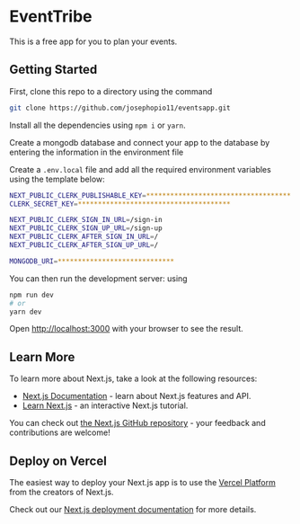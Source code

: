 # EventTribe

This is a free app for you to plan your events.

## Getting Started

First, clone this repo to a directory using the command

```bash
git clone https://github.com/josephopio11/eventsapp.git

```

Install all the dependencies using `npm i` or `yarn`.

Create a mongodb database and connect your app to the database by entering the information in the environment file

Create a `.env.local` file and add all the required environment variables using the template below:

```bash
NEXT_PUBLIC_CLERK_PUBLISHABLE_KEY=************************************
CLERK_SECRET_KEY=**************************************

NEXT_PUBLIC_CLERK_SIGN_IN_URL=/sign-in
NEXT_PUBLIC_CLERK_SIGN_UP_URL=/sign-up
NEXT_PUBLIC_CLERK_AFTER_SIGN_IN_URL=/
NEXT_PUBLIC_CLERK_AFTER_SIGN_UP_URL=/

MONGODB_URI=*****************************
```

You can then run the development server: using

```bash
npm run dev
# or
yarn dev
```

Open [http://localhost:3000](http://localhost:3000) with your browser to see the result.

## Learn More

To learn more about Next.js, take a look at the following resources:

- [Next.js Documentation](https://nextjs.org/docs) - learn about Next.js features and API.
- [Learn Next.js](https://nextjs.org/learn) - an interactive Next.js tutorial.

You can check out [the Next.js GitHub repository](https://github.com/vercel/next.js/) - your feedback and contributions are welcome!

## Deploy on Vercel

The easiest way to deploy your Next.js app is to use the [Vercel Platform](https://vercel.com/new?utm_medium=default-template&filter=next.js&utm_source=create-next-app&utm_campaign=create-next-app-readme) from the creators of Next.js.

Check out our [Next.js deployment documentation](https://nextjs.org/docs/deployment) for more details.
